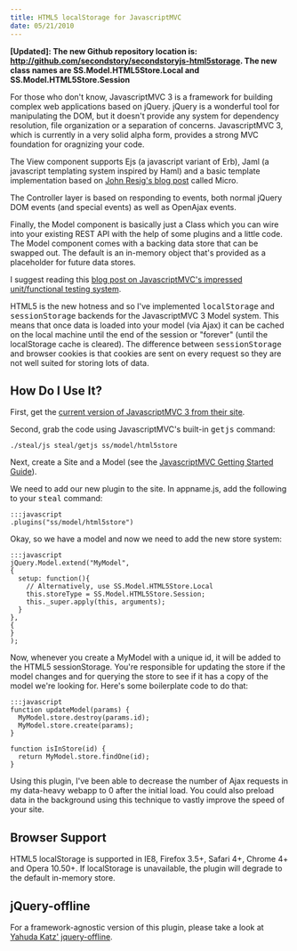 ```yaml
--- 
title: HTML5 localStorage for JavascriptMVC
date: 05/21/2010
---
```


[John Resig's blog post]: http://ejohn.org/blog/javascript-micro-templating/
[OpenAjax]: http://www.openajax.org/index.php
[Checkout the Github repository]: http://github.com/secondstory/secondstoryjs-html5storage
[Yahuda Katz' jquery-offline]: http://github.com/wycats/jquery-offline
[current version of JavascriptMVC 3 from their site]: http://v3.javascriptmvc.com/index.html
[JavascriptMVC Getting Started Guide]: http://v3.javascriptmvc.com/index.html#&who=getstarted
[blog post on JavascriptMVC's impressed unit/functional testing system]: http://jupiterjs.com/pages/javascriptmvc#news/too-enterprisey

**[Updated]: The new Github repository location is: http://github.com/secondstory/secondstoryjs-html5storage. The new class names are SS.Model.HTML5Store.Local and SS.Model.HTML5Store.Session**

For those who don't know, JavascriptMVC 3 is a framework for building complex web applications based on jQuery. jQuery is a wonderful tool for manipulating the DOM, but it doesn't provide any system for dependency resolution, file organization or a separation of concerns. JavascriptMVC 3, which is currently in a very solid alpha form, provides a strong MVC foundation for oragnizing your code.

The View component supports Ejs (a javascript variant of Erb), Jaml (a javascript templating system inspired by Haml) and a basic template implementation based on [John Resig's blog post] called Micro.

The Controller layer is based on responding to events, both normal jQuery DOM events (and special events) as well as OpenAjax events.

Finally, the Model component is basically just a Class which you can wire into your existing REST API with the help of some plugins and a little code. The Model component comes with a backing data store that can be swapped out. The default is an in-memory object that's provided as a placeholder for future data stores.

I suggest reading this [blog post on JavascriptMVC's impressed unit/functional testing system].

HTML5 is the new hotness and so I've implemented <tt>localStorage</tt> and <tt>sessionStorage</tt> backends for the JavascriptMVC 3 Model system. This means that once data is loaded into your model (via Ajax) it can be cached on the local machine until the end of the session or "forever" (until the localStorage cache is cleared). The difference between <tt>sessionStorage</tt> and browser cookies is that cookies are sent on every request so they are not well suited for storing lots of data. 

How Do I Use It?
----------------

First, get the [current version of JavascriptMVC 3 from their site].

Second, grab the code using JavascriptMVC's built-in <tt>getjs</tt> command:

    ./steal/js steal/getjs ss/model/html5store

Next, create a Site and a Model (see the [JavascriptMVC Getting Started Guide]).

We need to add our new plugin to the site. In appname.js, add the following to your <tt>steal</tt> command:

    :::javascript
    .plugins("ss/model/html5store")

Okay, so we have a model and now we need to add the new store system:

    :::javascript
    jQuery.Model.extend("MyModel",
    {
      setup: function(){
        // Alternatively, use SS.Model.HTML5Store.Local
        this.storeType = SS.Model.HTML5Store.Session; 
        this._super.apply(this, arguments);
      }
    },
    {
    }
    );

Now, whenever you create a MyModel with a unique id, it will be added to the HTML5 sessionStorage. You're responsible for updating the store if the model changes and for querying the store to see if it has a copy of the model we're looking for. Here's some boilerplate code to do that:

    :::javascript
    function updateModel(params) {
      MyModel.store.destroy(params.id);
      MyModel.store.create(params);
    }
    
    function isInStore(id) {
      return MyModel.store.findOne(id);
    }

Using this plugin, I've been able to decrease the number of Ajax requests in my data-heavy webapp to 0 after the initial load. You could also preload data in the background using this technique to vastly improve the speed of your site.

Browser Support
---------------

HTML5 localStorage is supported in IE8, Firefox 3.5+, Safari 4+, Chrome 4+ and Opera 10.50+. If localStorage is unavailable, the plugin will degrade to the default in-memory store.

jQuery-offline
--------------

For a framework-agnostic version of this plugin, please take a look at [Yahuda Katz' jquery-offline].
